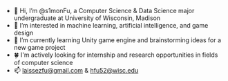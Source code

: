 - 👋 Hi, I’m @s1monFu, a Computer Science & Data Science major undergraduate at University of Wisconsin, Madison
- 👀 I’m interested in machine learning, artificial intelligence, and game design
- 🌱 I’m currently learning Unity game engine and brainstorming ideas for a new game project
- 🍀 I'm actively looking for internship and research opportunities in fields of computer science
- 📫 laissezfu@gmail.com & hfu52@wisc.edu 
